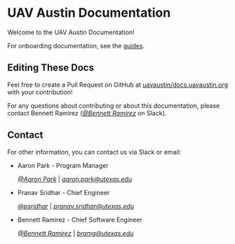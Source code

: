 # UAV Austin Documentation

Welcome to the UAV Austin Documentation!

For onboarding documentation, see the [guides](guides.html).

## Editing These Docs

Feel free to create a Pull Request on GitHub at
[uavaustin/docs.uavaustin.org](https://github.com/uavaustin/docs.uavaustin.org)
with your contribution!

For any questions about contributing or about this documentation, please
contact Bennett Ramirez
(*[@Bennett Ramirez](https://app.slack.com/team/U7280FABE)* on Slack).

## Contact

For other information, you can contact us via Slack or email:

- Aaron Park - Program Manager

  *[@Aaron Park](https://app.slack.com/team/U6XML51NG)* |
  *[aaron.park@utexas.edu](mailto:aaron.park@utexas.edu)*
- Pranav Sridhar - Chief Engineer

  *[@psridhar](https://app.slack.com/team/UCL0DHSA1)* |
  *[pranav.sridhar@utexas.edu](mailto:pranav.sridhar@utexas.edu)*
- Bennett Ramirez - Chief Software Engineer

  *[@Bennett Ramirez](https://app.slack.com/team/U7280FABE)* |
  *[bramg@utexas.edu](mailto:bramg@utexas.edu)*
